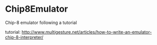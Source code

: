 # Chip8Emulator
Chip-8 emulator following a tutorial

tutorial: http://www.multigesture.net/articles/how-to-write-an-emulator-chip-8-interpreter/
